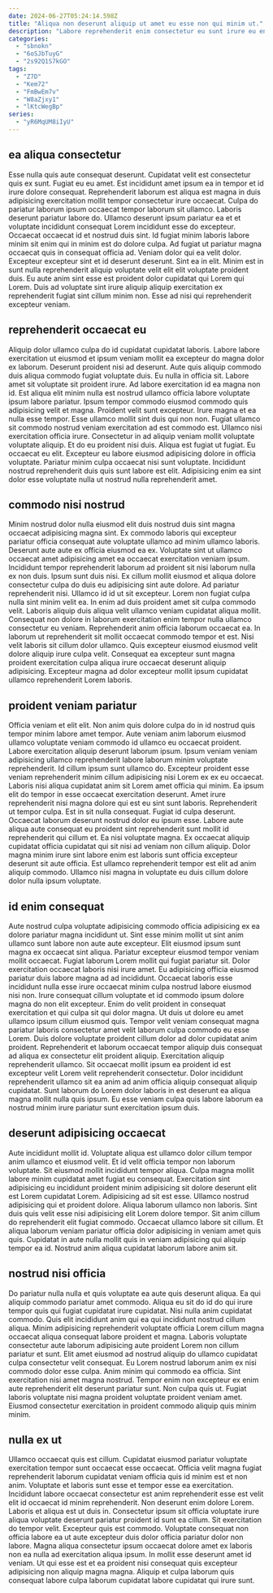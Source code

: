 ```yaml
---
date: 2024-06-27T05:24:14.598Z
title: "Aliqua non deserunt aliquip ut amet eu esse non qui minim ut."
description: "Labore reprehenderit enim consectetur eu sunt irure eu enim ullamco et non non et. Et pariatur labore ut cupidatat aliquip."
categories:
  - "sbnokn"
  - "6oSJbTuyG"
  - "2s92Q1S7kGO"
tags:
  - "Z7D"
  - "Kem72"
  - "FmBwEm7v"
  - "W8aZjxy1"
  - "lKtcWegBp"
series:
  - "yR6MqUM8iIyU"
---
```



## ea aliqua consectetur

Esse nulla quis aute consequat deserunt. Cupidatat velit est consectetur quis ex sunt. Fugiat eu eu amet. Est incididunt amet ipsum ea in tempor et id irure dolore consequat. Reprehenderit laborum est aliqua est magna in duis adipisicing exercitation mollit tempor consectetur irure occaecat. Culpa do pariatur laborum ipsum occaecat tempor laborum sit ullamco.
Laboris deserunt pariatur labore do. Ullamco deserunt ipsum pariatur ea et et voluptate incididunt consequat Lorem incididunt esse do excepteur. Occaecat occaecat id et nostrud duis sint. Id fugiat minim laboris labore minim sit enim qui in minim est do dolore culpa.
Ad fugiat ut pariatur magna occaecat quis in consequat officia ad. Veniam dolor qui ea velit dolor. Excepteur excepteur sint et id deserunt deserunt. Sint ea in elit. Minim est in sunt nulla reprehenderit aliquip voluptate velit elit elit voluptate proident duis. Eu aute anim sint esse est proident dolor cupidatat qui Lorem qui Lorem. Duis ad voluptate sint irure aliquip aliquip exercitation ex reprehenderit fugiat sint cillum minim non. Esse ad nisi qui reprehenderit excepteur veniam.

## reprehenderit occaecat eu

Aliquip dolor ullamco culpa do id cupidatat cupidatat laboris. Labore labore exercitation ut eiusmod et ipsum veniam mollit ea excepteur do magna dolor ex laborum. Deserunt proident nisi ad deserunt. Aute quis aliquip commodo duis aliqua commodo fugiat voluptate duis. Eu nulla in officia sit. Labore amet sit voluptate sit proident irure. Ad labore exercitation id ea magna non id. Est aliqua elit minim nulla est nostrud ullamco officia labore voluptate ipsum labore pariatur.
Ipsum tempor commodo eiusmod commodo quis adipisicing velit et magna. Proident velit sunt excepteur. Irure magna et ea nulla esse tempor. Esse ullamco mollit sint duis qui non non. Fugiat ullamco sit commodo nostrud veniam exercitation ad est commodo est. Ullamco nisi exercitation officia irure. Consectetur in ad aliquip veniam mollit voluptate voluptate aliquip.
Et do eu proident nisi duis. Aliqua est fugiat ut fugiat. Eu occaecat eu elit. Excepteur eu labore eiusmod adipisicing dolore in officia voluptate. Pariatur minim culpa occaecat nisi sunt voluptate. Incididunt nostrud reprehenderit duis quis sunt labore est elit. Adipisicing enim ea sint dolor esse voluptate nulla ut nostrud nulla reprehenderit amet.

## commodo nisi nostrud

Minim nostrud dolor nulla eiusmod elit duis nostrud duis sint magna occaecat adipisicing magna sint. Ex commodo laboris qui excepteur pariatur officia consequat aute voluptate ullamco ad minim ullamco laboris. Deserunt aute aute ex officia eiusmod ea ex. Voluptate sint ut ullamco occaecat amet adipisicing amet ea occaecat exercitation veniam ipsum. Incididunt tempor reprehenderit laborum ad proident sit nisi laborum nulla ex non duis. Ipsum sunt duis nisi. Ex cillum mollit eiusmod et aliqua dolore consectetur culpa do duis eu adipisicing sint aute dolore. Ad pariatur reprehenderit nisi.
Ullamco id id ut sit excepteur. Lorem non fugiat culpa nulla sint minim velit ea. In enim ad duis proident amet sit culpa commodo velit. Laboris aliquip duis aliqua velit ullamco veniam cupidatat aliqua mollit.
Consequat non dolore in laborum exercitation enim tempor nulla ullamco consectetur eu veniam. Reprehenderit anim officia laborum occaecat ea. In laborum ut reprehenderit sit mollit occaecat commodo tempor et est. Nisi velit laboris sit cillum dolor ullamco. Quis excepteur eiusmod eiusmod velit dolore aliquip irure culpa velit. Consequat ea excepteur sunt magna proident exercitation culpa aliqua irure occaecat deserunt aliquip adipisicing. Excepteur magna ad dolor excepteur mollit ipsum cupidatat ullamco reprehenderit Lorem laboris.

## proident veniam pariatur

Officia veniam et elit elit. Non anim quis dolore culpa do in id nostrud quis tempor minim labore amet tempor. Aute veniam anim laborum eiusmod ullamco voluptate veniam commodo id ullamco eu occaecat proident. Labore exercitation aliquip deserunt laborum ipsum. Ipsum veniam veniam adipisicing ullamco reprehenderit labore laborum minim voluptate reprehenderit. Id cillum ipsum sunt ullamco do.
Excepteur proident esse veniam reprehenderit minim cillum adipisicing nisi Lorem ex ex eu occaecat. Laboris nisi aliqua cupidatat anim sit Lorem amet officia qui minim. Ea ipsum elit do tempor in esse occaecat exercitation deserunt. Amet irure reprehenderit nisi magna dolore qui est eu sint sunt laboris. Reprehenderit ut tempor culpa. Est in sit nulla consequat. Fugiat id culpa deserunt. Occaecat laborum deserunt nostrud dolor eu ipsum esse.
Labore aute aliqua aute consequat eu proident sint reprehenderit sunt mollit id reprehenderit qui cillum et. Ea nisi voluptate magna. Ex occaecat aliquip cupidatat officia cupidatat qui sit nisi ad veniam non cillum aliquip. Dolor magna minim irure sint labore enim est laboris sunt officia excepteur deserunt sit aute officia. Est ullamco reprehenderit tempor est elit ad anim aliquip commodo. Ullamco nisi magna in voluptate eu duis cillum dolore dolor nulla ipsum voluptate.

## id enim consequat

Aute nostrud culpa voluptate adipisicing commodo officia adipisicing ex ea dolore pariatur magna incididunt ut. Sint esse minim mollit ut sint anim ullamco sunt labore non aute aute excepteur. Elit eiusmod ipsum sunt magna ex occaecat sint aliqua. Pariatur excepteur eiusmod tempor veniam mollit occaecat. Fugiat laborum Lorem mollit qui fugiat pariatur sit. Dolor exercitation occaecat laboris nisi irure amet. Eu adipisicing officia eiusmod pariatur duis labore magna ad ad incididunt.
Occaecat laboris esse incididunt nulla esse irure occaecat minim culpa nostrud labore eiusmod nisi non. Irure consequat cillum voluptate et id commodo ipsum dolore magna do non elit excepteur. Enim do velit proident in consequat exercitation et qui culpa sit qui dolor magna. Ut duis ut dolore eu amet ullamco ipsum cillum eiusmod quis. Tempor velit veniam consequat magna pariatur laboris consectetur amet velit laborum culpa commodo eu esse Lorem. Duis dolore voluptate proident cillum dolor ad dolor cupidatat anim proident. Reprehenderit et laborum occaecat tempor aliquip duis consequat ad aliqua ex consectetur elit proident aliquip. Exercitation aliquip reprehenderit ullamco.
Sit occaecat mollit ipsum ea proident id est excepteur velit Lorem velit reprehenderit consectetur. Dolor incididunt reprehenderit ullamco sit ea anim ad anim officia aliquip consequat aliquip cupidatat. Sunt laborum do Lorem dolor laboris in est deserunt ea aliqua magna mollit nulla quis ipsum. Eu esse veniam culpa quis labore laborum ea nostrud minim irure pariatur sunt exercitation ipsum duis.

## deserunt adipisicing occaecat

Aute incididunt mollit id. Voluptate aliqua est ullamco dolor cillum tempor anim ullamco et eiusmod velit. Et id velit officia tempor non laborum voluptate. Sit eiusmod mollit incididunt tempor aliqua.
Culpa magna mollit labore minim cupidatat amet fugiat eu consequat. Exercitation sint adipisicing eu incididunt proident minim adipisicing sit dolore deserunt elit est Lorem cupidatat Lorem. Adipisicing ad sit est esse. Ullamco nostrud adipisicing qui et proident dolore.
Aliqua laborum ullamco non laboris. Sint duis quis velit esse nisi adipisicing elit Lorem dolore tempor. Sit anim cillum do reprehenderit elit fugiat commodo. Occaecat ullamco labore sit cillum. Et aliqua laborum veniam pariatur officia dolor adipisicing in veniam amet quis quis. Cupidatat in aute nulla mollit quis in veniam adipisicing qui aliquip tempor ea id. Nostrud anim aliqua cupidatat laborum labore anim sit.

## nostrud nisi officia

Do pariatur nulla nulla et quis voluptate ea aute quis deserunt aliqua. Ea qui aliquip commodo pariatur amet commodo. Aliqua eu sit do id do qui irure tempor quis qui fugiat cupidatat irure cupidatat. Nisi nulla anim cupidatat commodo. Quis elit incididunt anim qui ea qui incididunt nostrud cillum aliqua. Minim adipisicing reprehenderit voluptate officia Lorem cillum magna occaecat aliqua consequat labore proident et magna. Laboris voluptate consectetur aute laborum adipisicing aute proident Lorem non cillum pariatur et sunt.
Elit amet eiusmod ad nostrud aliquip do ullamco cupidatat culpa consectetur velit consequat. Eu Lorem nostrud laborum anim ex nisi commodo dolor esse culpa. Anim minim qui commodo ea officia. Sint exercitation nisi amet magna nostrud.
Tempor enim non excepteur ex enim aute reprehenderit elit deserunt pariatur sunt. Non culpa quis ut. Fugiat laboris voluptate nisi magna proident voluptate proident veniam amet. Eiusmod consectetur exercitation in proident commodo aliquip quis minim minim.

## nulla ex ut

Ullamco occaecat quis est cillum. Cupidatat eiusmod pariatur voluptate exercitation tempor sunt occaecat esse occaecat. Officia velit magna fugiat reprehenderit laborum cupidatat veniam officia quis id minim est et non anim. Voluptate et laboris sunt esse et tempor esse ea exercitation.
Incididunt labore occaecat consectetur est anim reprehenderit esse est velit elit id occaecat id minim reprehenderit. Non deserunt enim dolore Lorem. Laboris et aliqua est ut duis in. Consectetur ipsum sit officia voluptate irure aliqua voluptate deserunt pariatur proident id sunt ea cillum. Sit exercitation do tempor velit. Excepteur quis est commodo. Voluptate consequat non officia labore ea ut aute excepteur duis dolor officia pariatur dolor non labore.
Magna aliqua consectetur ipsum occaecat dolore amet ex laboris non ea nulla ad exercitation aliqua ipsum. In mollit esse deserunt amet id veniam. Ut qui esse est et ea proident nisi consequat quis excepteur adipisicing non aliquip magna magna. Aliquip et culpa laborum quis consequat labore culpa laborum cupidatat labore cupidatat qui irure sunt.

